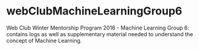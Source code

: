 # webClubMachineLearningGroup6
Web Club Winter Mentorship Program 2016 - Machine Learning Group 6: contains logs as well as supplementary material needed to understand the concept of Machine Learning. 
